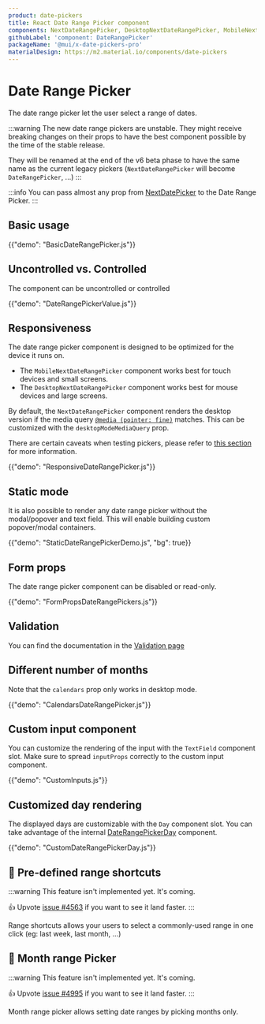 ```yaml
---
product: date-pickers
title: React Date Range Picker component
components: NextDateRangePicker, DesktopNextDateRangePicker, MobileNextDateRangePicker, StaticNextDateRangePicker, DateRangeCalendar, DateRangePickerDay
githubLabel: 'component: DateRangePicker'
packageName: '@mui/x-date-pickers-pro'
materialDesign: https://m2.material.io/components/date-pickers
---
```


# Date Range Picker [<span class="plan-pro"></span>](/x/introduction/licensing/#pro-plan)

<p class="description">The date range picker let the user select a range of dates.</p>

:::warning
The new date range pickers are unstable.
They might receive breaking changes on their props to have the best component possible by the time of the stable release.

They will be renamed at the end of the v6 beta phase to have the same name as the current legacy pickers
(`NextDateRangePicker` will become `DateRangePicker`, ...)
:::

:::info
You can pass almost any prop from [NextDatePicker](/x/react-date-pickers/date-picker/) to the Date Range Picker.
:::

## Basic usage

{{"demo": "BasicDateRangePicker.js"}}

## Uncontrolled vs. Controlled

The component can be uncontrolled or controlled

{{"demo": "DateRangePickerValue.js"}}

## Responsiveness

The date range picker component is designed to be optimized for the device it runs on.

- The `MobileNextDateRangePicker` component works best for touch devices and small screens.
- The `DesktopNextDateRangePicker` component works best for mouse devices and large screens.

By default, the `NextDateRangePicker` component renders the desktop version if the media query [`@media (pointer: fine)`](https://developer.mozilla.org/en-US/docs/Web/CSS/@media/pointer) matches.
This can be customized with the `desktopModeMediaQuery` prop.

There are certain caveats when testing pickers, please refer to [this section](/x/react-date-pickers/getting-started/#testing-caveats) for more information.

{{"demo": "ResponsiveDateRangePicker.js"}}

## Static mode

It is also possible to render any date range picker without the modal/popover and text field.
This will enable building custom popover/modal containers.

{{"demo": "StaticDateRangePickerDemo.js", "bg": true}}

## Form props

The date range picker component can be disabled or read-only.

{{"demo": "FormPropsDateRangePickers.js"}}

## Validation

You can find the documentation in the [Validation page](/x/react-date-pickers/validation/)

## Different number of months

Note that the `calendars` prop only works in desktop mode.

{{"demo": "CalendarsDateRangePicker.js"}}

## Custom input component

You can customize the rendering of the input with the `TextField` component slot.
Make sure to spread `inputProps` correctly to the custom input component.

{{"demo": "CustomInputs.js"}}

## Customized day rendering

The displayed days are customizable with the `Day` component slot.
You can take advantage of the internal [DateRangePickerDay](/x/api/date-pickers/date-range-picker-day/) component.

{{"demo": "CustomDateRangePickerDay.js"}}

## 🚧 Pre-defined range shortcuts

:::warning
This feature isn't implemented yet. It's coming.

👍 Upvote [issue #4563](https://github.com/mui/mui-x/issues/4563) if you want to see it land faster.
:::

Range shortcuts allows your users to select a commonly-used range in one click (eg: last week, last month, …)

## 🚧 Month range Picker

:::warning
This feature isn't implemented yet. It's coming.

👍 Upvote [issue #4995](https://github.com/mui/mui-x/issues/4995) if you want to see it land faster.
:::

Month range picker allows setting date ranges by picking months only.
